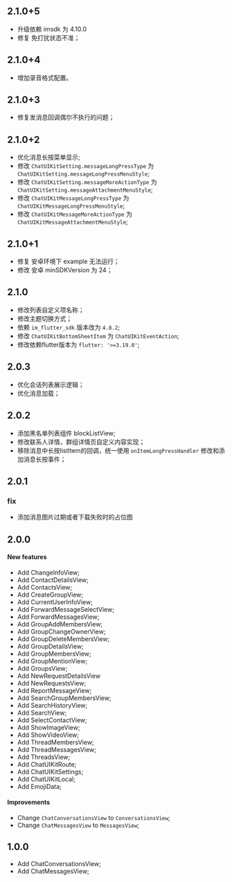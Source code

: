 ## 2.1.0+5

- 升级依赖 imsdk 为 4.10.0
- 修复 免打扰状态不准；

## 2.1.0+4

- 增加录音格式配置。

## 2.1.0+3

- 修复发消息回调偶尔不执行的问题；

## 2.1.0+2

- 优化消息长按菜单显示;
- 修改 `ChatUIKitSetting.messageLongPressType` 为 `ChatUIKitSetting.messageLongPressMenuStyle`;
- 修改 `ChatUIKitSetting.messageMoreActionType` 为 `ChatUIKitSetting.messageAttachmentMenuStyle`;
- 修改 `ChatUIKitMessageLongPressType` 为 `ChatUIKitMessageLongPressMenuStyle`;
- 修改 `ChatUIKitMessageMoreActionType` 为 `ChatUIKitMessageAttachmentMenuStyle`;

## 2.1.0+1

- 修复 安卓环境下 example 无法运行；
- 修改 安卓 minSDKVersion 为 24；

## 2.1.0

- 修改列表自定义项名称；
- 修改主题切换方式；
- 依赖 `im_flutter_sdk` 版本改为 `4.8.2`;
- 修改 `ChatUIKitBottomSheetItem` 为 `ChatUIKitEventAction`;
- 修改依赖flutter版本为 `flutter: '>=3.19.0'`;

## 2.0.3

- 优化会话列表展示逻辑；
- 优化消息加载；

## 2.0.2

- 添加黑名单列表组件 blockListView;
- 修改联系人详情，群组详情页自定义内容实现；
- 移除消息中长按listItem的回调，统一使用 `onItemLongPressHandler` 修改和添加消息长按事件；

## 2.0.1

### fix

- 添加消息图片过期或者下载失败时的占位图

## 2.0.0

#### New features

- Add ChangeInfoView;
- Add ContactDetailsView;
- Add ContactsView;
- Add CreateGroupView;
- Add CurrentUserInfoView;
- Add ForwardMessageSelectView;
- Add ForwardMessagesView;
- Add GroupAddMembersView;
- Add GroupChangeOwnerView;
- Add GroupDeleteMembersView;
- Add GroupDetailsView;
- Add GroupMembersView;
- Add GroupMentionView;
- Add GroupsView;
- Add NewRequestDetailsView
- Add NewRequestsView;
- Add ReportMessageView;
- Add SearchGroupMembersView;
- Add SearchHistoryView;
- Add SearchView;
- Add SelectContactView;
- Add ShowImageView;
- Add ShowVideoView;
- Add ThreadMembersView;
- Add ThreadMessagesView;
- Add ThreadsView;
- Add ChatUIKitRoute;
- Add ChatUIKitSettings;
- Add ChatUIKitLocal;
- Add EmojiData;

#### Improvements

- Change `ChatConversationsView` to `ConversationsView`;
- Change `ChatMessagesView` to `MessagesView`;


## 1.0.0

- Add ChatConversationsView;
- Add ChatMessagesView;